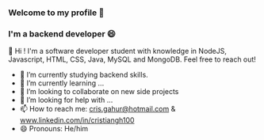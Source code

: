 ### Welcome to my profile 👋

### I'm a backend developer 😄
👋 Hi ! I'm a software developer student with knowledge in NodeJS, Javascript, HTML, CSS, Java, MySQL and MongoDB. Feel free to reach out!

- 🔭 I’m currently studying backend skills.
- 🌱 I’m currently learning ...
- 👯 I’m looking to collaborate on new side projects
- 🤔 I’m looking for help with ...
- 📫 How to reach me: cris.gahur@hotmail.com & www.linkedin.com/in/cristiangh100
- 😄 Pronouns: He/him 
